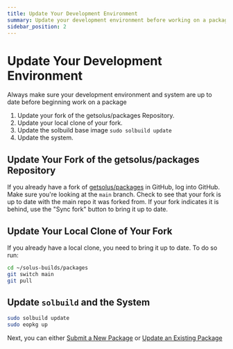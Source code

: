```yaml
---
title: Update Your Development Environment
summary: Update your development environment before working on a package
sidebar_position: 2
---
```


# Update Your Development Environment

Always make sure your development environment and system are up to date before beginning work on a package

1. Update your fork of the getsolus/packages Repository.
2. Update your local clone of your fork.
3. Update the solbuild base image `sudo solbuild update`
4. Update the system.

## Update Your Fork of the getsolus/packages Repository

If you already have a fork of [getsolus/packages](https://github.com/getsolus/packages) in GitHub, log into GitHub. Make sure you're looking at the `main` branch. Check to see that your fork is up to date with the main repo it was forked from. If your fork indicates it is behind, use the "Sync fork" button to bring it up to date.

## Update Your Local Clone of Your Fork

If you already have a local clone, you need to bring it up to date. To do so run:

```bash
cd ~/solus-builds/packages
git switch main
git pull
```

## Update `solbuild` and the System

```bash
sudo solbuild update
sudo eopkg up
```

Next, you can either [Submit a New Package](creating-a-new-package.md) or [Update an Existing Package](updating-an-existing-package.md)
